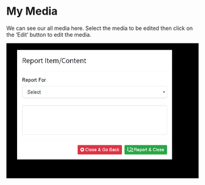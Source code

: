 # My Media

We can see our all media here. Select the media to be edited then click on the ‘Edit’ button to edit the media.

![](../.gitbook/assets/image%20%28224%29.png)

